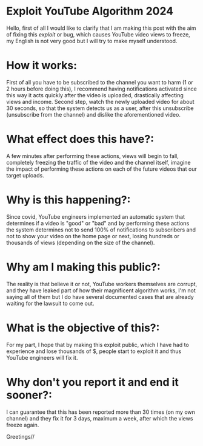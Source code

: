 # Exploit YouTube Algorithm 2024

Hello, first of all I would like to clarify that I am making this post with the aim of fixing this _exploit_ or bug, which causes YouTube video views to freeze, my English is not very good but I will try to make myself understood.

# How it works: # 
First of all you have to be subscribed to the channel you want to harm (1 or 2 hours before doing this), I recommend having notifications activated since this way it acts quickly after the video is uploaded, drastically affecting views and income. Second step, watch the newly uploaded video for about 30 seconds, so that the system detects us as a user, after this unsubscribe (unsubscribe from the channel) and dislike the aforementioned video.

# What effect does this have?: 
A few minutes after performing these actions, views will begin to fall, completely freezing the traffic of the video and the channel itself, imagine the impact of performing these actions on each of the future videos that our target uploads.

# Why is this happening?: 
Since covid, YouTube engineers implemented an automatic system that determines if a video is "good" or "bad" and by performing these actions the system determines not to send 100% of notifications to subscribers and not to show your video on the home page or next, losing hundreds or thousands of views (depending on the size of the channel).

# Why am I making this public?: 
The reality is that believe it or not, YouTube workers themselves are corrupt, and they have leaked part of how their magnificent algorithm works, I'm not saying all of them but I do have several documented cases that are already waiting for the lawsuit to come out.

# What is the objective of this?: 
For my part, I hope that by making this exploit public, which I have had to experience and lose thousands of $, people start to exploit it and thus YouTube engineers will fix it.

# Why don't you report it and end it sooner?: 
I can guarantee that this has been reported more than 30 times (on my own channel) and they fix it for 3 days, maximum a week, after which the views freeze again.

Greetings//
